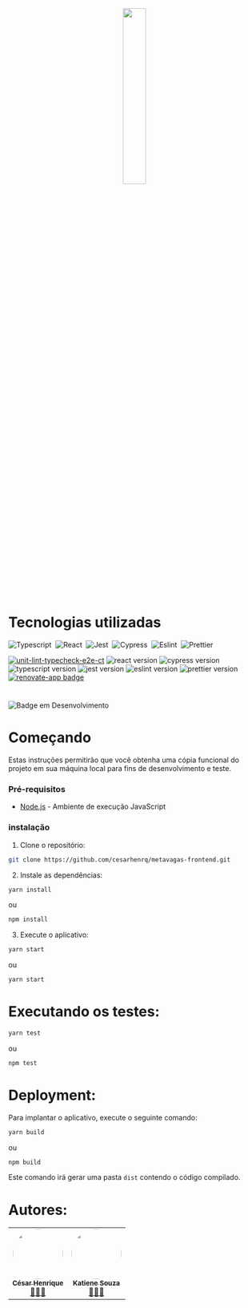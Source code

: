 <div align="center">
     <img width="30%" src="https://github.com/cesarhenrq/metavagas-frontend/assets/92116544/2698b07c-186c-4db7-abc6-1bb60d4c638f"/>
</div> 

#  Tecnologias utilizadas
![Typescript](https://img.shields.io/badge/-TypeScript-0D1117?style=for-the-badge&logo=typescript&labelColor=0D1117)&nbsp;
![React](https://img.shields.io/badge/-React-0D1117?style=for-the-badge&logo=react&labelColor=0D1117)&nbsp;
![Jest](https://img.shields.io/badge/-Jest-0D1117?style=for-the-badge&logo=jest&labelColor=0D1117)&nbsp;
![Cypress](https://img.shields.io/badge/-Cypress-0D1117?style=for-the-badge&logo=cypress&labelColor=0D1117)&nbsp;
![Eslint](https://img.shields.io/badge/-Eslint-0D1117?style=for-the-badge&logo=eslint&labelColor=0D1117)&nbsp;
![Prettier](https://img.shields.io/badge/-Prettier-0D1117?style=for-the-badge&logo=prettier&labelColor=0D1117)&nbsp;

[![unit-lint-typecheck-e2e-ct](https://github.com/muratkeremozcan/react-cypress-ts-vite-template/actions/workflows/main.yml/badge.svg?branch=main)](https://github.com/muratkeremozcan/react-cypress-ts-vite-template/actions/workflows/main.yml)
![react version](https://img.shields.io/badge/react-18.2.0-brightgreen)
![cypress version](https://img.shields.io/badge/cypress-13.2.0-brightgreen)
![typescript version](https://img.shields.io/badge/typescript-4.5.4-brightgreen)
![jest version](https://img.shields.io/badge/jest-27.3.1-brightgreen)
![eslint version](https://img.shields.io/badge/eslint-8.50.0-brightgreen)
![prettier version](https://img.shields.io/badge/prettier-2.8.8-brightgreen)
[![renovate-app badge][renovate-badge]][renovate-app]

#
[renovate-badge]: https://img.shields.io/badge/renovate-app-blue.svg
[renovate-app]: https://renovateapp.com/

![Badge em Desenvolvimento](http://img.shields.io/static/v1?label=STATUS&message=CONCLUIDO&color=GREEN&style=for-the-badge)

# Começando
Estas instruções permitirão que você obtenha uma cópia funcional do projeto em sua máquina local para fins de desenvolvimento e teste.

### Pré-requisitos
* [Node.js](https://nodejs.org/en) - Ambiente de execução JavaScript

### instalação
1. Clone o repositório:
```bash
git clone https://github.com/cesarhenrq/metavagas-frontend.git
```
2. Instale as dependências:
```bash
yarn install
```
ou 

```bash
npm install
```
3. Execute o aplicativo:
```bash
yarn start
```
ou

```bash
yarn start
```

# Executando os testes: 
```bash
yarn test
```
ou
```bash
npm test
```

# Deployment:
Para implantar o aplicativo, execute o seguinte comando:
```bash
yarn build
```
ou
```bash
npm build
```
Este comando irá gerar uma pasta ```dist``` contendo o código compilado.

# Autores:
<table>
  <tr>
    <td align="center"><a href="https://github.com/cesarhenrq"><img style="border-radius: 50%;" src="https://avatars.githubusercontent.com/u/92116544?v=4" width="100px;" alt=""/><br /><sub><b>César Henrique</b></sub></a><br /><a href="https://github.com/cesarhenrq" title="Metavagas">👨🏻‍💻</a></td>
    <td align="center"><a href="https://github.com/katiene-souza"><img style="border-radius: 50%;" src="https://avatars.githubusercontent.com/u/85809975?v=4" width="100px;" alt=""/><br /><sub><b>Katiene Souza</b></sub></a><br /><a href="https://github.com/katiene-souza" title="Metavagas">👩🏻‍💻</a></td>
  </tr>
</table>
